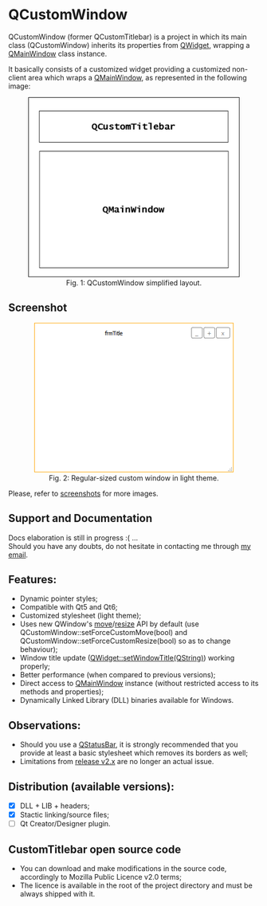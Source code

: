 # QCustomWindow

QCustomWindow (former QCustomTitlebar) is a project in which its main class (QCustomWindow) inherits its properties from [QWidget](https://doc.qt.io/qt-6/qwidget.html), wrapping a [QMainWindow](https://doc.qt.io/qt-6/qmainwindow.html) class instance.

It basically consists of a customized widget providing a customized non-client area which wraps a [QMainWindow](https://doc.qt.io/qt-6/qmainwindow.html), as represented in the following image:

<div align="center">
	<p>
		<figure>
			<img src="docs/imgs/layout/QCustomWindow_Layout.png" alt="QCustomWindow simplified layout"><br />
			<figcaption>Fig. 1: QCustomWindow simplified layout.</figcaption>
		</figure>
	</p>
</div>

## Screenshot

<div align="center">
	<p>
		<figure>
			<img src="docs/imgs/screenshots/winNormal.png" alt="Regular-sized custom window in light theme"><br />
			<figcaption>Fig. 2: Regular-sized custom window in light theme.</figcaption>
		</figure>  
	</p>
</div>

Please, refer to [screenshots](docs/imgs/screenshots) for more images.

## Support and Documentation

Docs elaboration is still in progress :( ...  
Should you have any doubts, do not hesitate in contacting me through [my email](mailto:mauro.mascarenhas@nintersoft.com).

## Features:

- Dynamic pointer styles;
- Compatible with Qt5 and Qt6;
- Customized stylesheet (light theme);
- Uses new QWindow's [move](https://doc.qt.io/qt-5/qwindow.html#startSystemMove)/[resize](https://doc.qt.io/qt-5/qwindow.html#startSystemResize) API by default (use QCustomWindow::setForceCustomMove(bool) and QCustomWindow::setForceCustomResize(bool) so as to change behaviour);
- Window title update ([QWidget::setWindowTitle(QString)](https://doc.qt.io/qt-6/qwidget.html#windowTitle-prop)) working properly;
- Better performance (when compared to previous versions);
- Direct access to [QMainWindow](https://doc.qt.io/qt-6/qmainwindow.html) instance (without restricted access to its methods and properties);
- Dynamically Linked Library (DLL) binaries available for Windows.

## Observations:

- Should you use a [QStatusBar](https://doc.qt.io/qt-6/qstatusbar.html), it is strongly recommended that you provide at least a basic stylesheet which removes its borders as well;
- Limitations from [release v2.x](https://github.com/Nintersoft/CustomTitlebar/releases/tag/v2.0.0) are no longer an actual issue.

## Distribution (available versions):

- [x] DLL + LIB + headers;
- [x] Stactic linking/source files;
- [ ] Qt Creator/Designer plugin.

## CustomTitlebar open source code

- You can download and make modifications in the source code, accordingly to Mozilla Public Licence v2.0 terms;
- The licence is available in the root of the project directory and must be always shipped with it.
